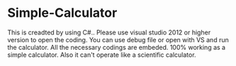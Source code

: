# Simple-Calculator
This is creadted by using C#.. Please use visual studio 2012 or higher version to open the coding. You can use debug file or open with VS and run the calculator.
All the necessary codings are embeded. 100% working as a simple calculator. 
Also it can't operate like a scientific calculator.
